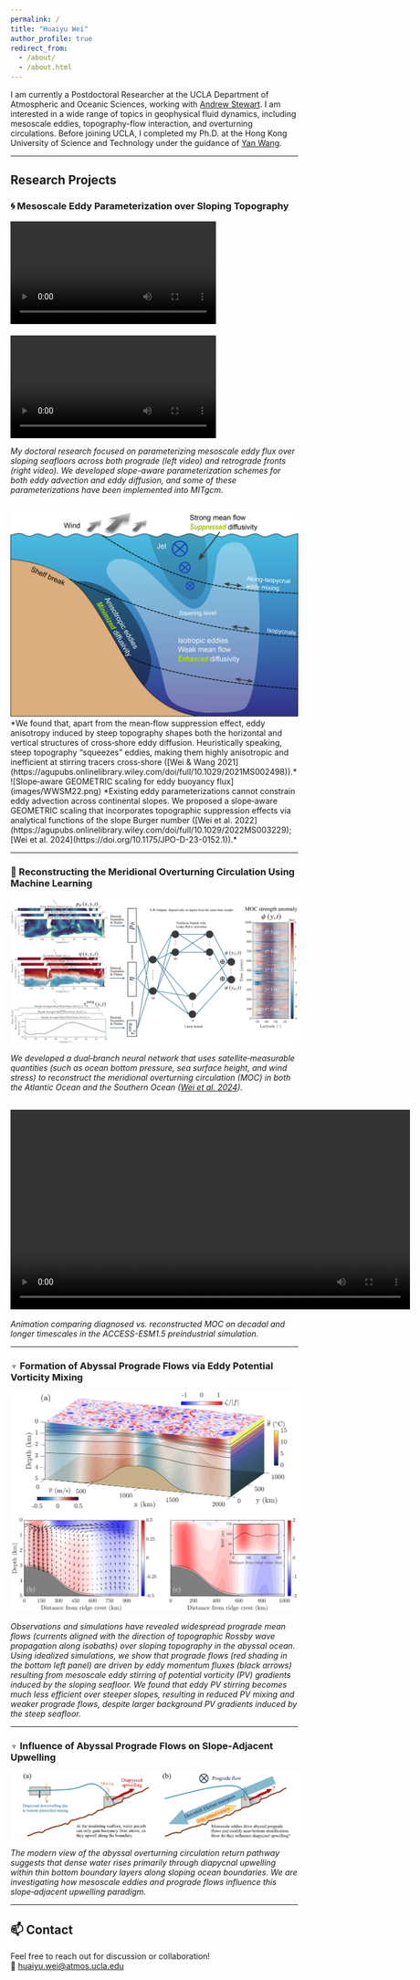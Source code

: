 ```yaml
---
permalink: /
title: "Huaiyu Wei"
author_profile: true
redirect_from:
  - /about/
  - /about.html
---
```


I am currently a Postdoctoral Researcher at the UCLA Department of Atmospheric and Oceanic Sciences, working with <a href="https://dept.atmos.ucla.edu/stewart/home">Andrew Stewart</a>. I am interested in a wide range of topics in geophysical fluid dynamics, including mesoscale eddies, topography-flow interaction, and overturning circulations. Before joining UCLA, I completed my Ph.D. at the Hong Kong University of Science and Technology under the guidance of <a href="https://yanwanghkust.github.io/">Yan Wang</a>.

---

## Research Projects

### 🌀 Mesoscale Eddy Parameterization over Sloping Topography

<p style="display: flex; gap: 20px; flex-wrap: wrap;">
  <video width="360" controls>
    <source src="/videos/Prograde.mp4" type="video/mp4">
    Your browser does not support the video tag.
  </video>
  <video width="360" controls>
    <source src="/videos/retrograde.mp4" type="video/mp4">
    Your browser does not support the video tag.
  </video>
</p>

*My doctoral research focused on parameterizing mesoscale eddy flux over sloping seafloors across both prograde (left video) and retrograde fronts (right video). We developed slope-aware parameterization schemes for both eddy advection and eddy diffusion, and some of these parameterizations have been implemented into MITgcm.*

<br />
<div style="text-align: center;">
  <img
    src="images/ww21.png"
    alt="Schematic of eddy diffusion across continental slopes under upwelling-favorable winds"
    width="680"
  />
</div>
*We found that, apart from the mean‐flow suppression effect, eddy anisotropy induced by steep topography shapes both the horizontal and vertical structures of cross‐shore eddy diffusion. Heuristically speaking, steep topography “squeezes” eddies, making them highly anisotropic and inefficient at stirring tracers cross‐shore ([Wei & Wang 2021](https://agupubs.onlinelibrary.wiley.com/doi/full/10.1029/2021MS002498)).*

<br />
![Slope‐aware GEOMETRIC scaling for eddy buoyancy flux](images/WWSM22.png)  
*Existing eddy parameterizations cannot constrain eddy advection across continental slopes. We proposed a slope‐aware GEOMETRIC scaling that incorporates topographic suppression effects via analytical functions of the slope Burger number ([Wei et al. 2022](https://agupubs.onlinelibrary.wiley.com/doi/full/10.1029/2022MS003229); [Wei et al. 2024](https://doi.org/10.1175/JPO-D-23-0152.1)).*

---

### 🎰 Reconstructing the Meridional Overturning Circulation Using Machine Learning

![Dual‐branch neural network architecture for MOC reconstruction](images/DBNN.png)

*We developed a dual‐branch neural network that uses satellite‐measurable quantities (such as ocean bottom pressure, sea surface height, and wind stress) to reconstruct the  meridional overturning circulation (MOC) in both the Atlantic Ocean and the Southern Ocean ([Wei et al. 2024](https://doi.org/10.22541/essoar.173557395.51571776/v1)).*

<br />
<video width="700" controls>
  <source src="/videos/Truth_Vs_Reconstruction.mp4" type="video/mp4">
  Your browser does not support the video tag.
</video>

*Animation comparing diagnosed vs. reconstructed MOC on decadal and longer timescales in the ACCESS-ESM1.5 preindustrial simulation.*

---

### ♆ Formation of Abyssal Prograde Flows via Eddy Potential Vorticity Mixing

![Idealized simulation of abyssal prograde flows](images/Neptune_model.png)

*Observations and simulations have revealed widespread prograde mean flows (currents aligned with the direction of topographic Rossby wave propagation along isobaths) over sloping topography in the abyssal ocean. Using idealized simulations, we show that prograde flows (red shading in the bottom left panel) are driven by eddy momentum fluxes (black arrows) resulting from mesoscale eddy stirring of potential vorticity (PV) gradients induced by the sloping seafloor. We found that eddy PV stirring becomes much less efficient over steeper slopes, resulting in reduced PV mixing and weaker prograde flows, despite larger background PV gradients induced by the steep seafloor.*

---

### ♆ Influence of Abyssal Prograde Flows on Slope‐Adjacent Upwelling

![Schematic of slope-adjacent upwelling in the abyssal overturning circulation](images/Neptune_Upwelling.png)

*The modern view of the abyssal overturning circulation return pathway suggests that dense water rises primarily through diapycnal upwelling within thin bottom boundary layers along sloping ocean boundaries. We are investigating how mesoscale eddies and prograde flows influence this slope‐adjacent upwelling paradigm.*

---

## 📫 Contact

Feel free to reach out for discussion or collaboration!  
📧 [huaiyu.wei@atmos.ucla.edu](mailto:huaiyu.wei@atmos.ucla.edu)  
